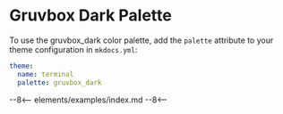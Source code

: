 # Gruvbox Dark Palette

To use the gruvbox_dark color palette, add the `palette` attribute to your theme configuration in `mkdocs.yml`:

```yaml
theme:
  name: terminal
  palette: gruvbox_dark
```

<link href="../../../css/palettes/gruvbox_dark.css" rel="stylesheet">

--8<--
elements/examples/index.md
--8<--